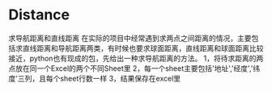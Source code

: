 # Distance
求导航距离和直线距离
在实际的项目中经常遇到求两点之间距离的情况，主要包括求直线距离和导航距离两类，有时候也要求球面距离，直线距离和球面距离比较接近，python也有现成的包，先给出一种求导航距离的方法。
1，将待求距离的两点放在同一个Excel的两个不同Sheet里
2，每一个sheet主要包括'地址','经度','纬度'三列，且每个sheet行数一样
3，结果保存在excel里
